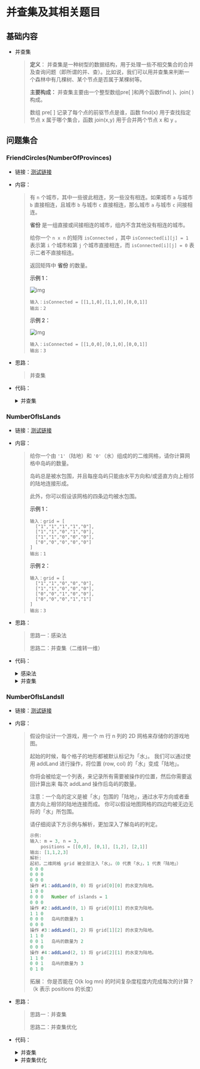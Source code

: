 # 并查集及其相关题目

## 基础内容

- 并查集

  > **定义**：
  > 并查集是一种树型的数据结构，用于处理一些不相交集合的合并及查询问题（即所谓的并、查）。比如说，我们可以用并查集来判断一个森林中有几棵树、某个节点是否属于某棵树等。
  >
  > **主要构成：**
  > 并查集主要由一个整型数组pre[ ]和两个函数find( )、join( )构成。
  >
  > 数组 pre[ ] 记录了每个点的前驱节点是谁，函数 find(x) 用于查找指定节点 x 属于哪个集合，函数 join(x,y) 用于合并两个节点 x 和 y 。

## 问题集合

### FriendCircles(NumberOfProvinces)

- 链接：<a href="https://leetcode.cn/problems/number-of-provinces/description/">测试链接</a>

- 内容：

  > 有 `n` 个城市，其中一些彼此相连，另一些没有相连。如果城市 `a` 与城市 `b` 直接相连，且城市 `b` 与城市 `c` 直接相连，那么城市 `a` 与城市 `c` 间接相连。
  >
  > **省份** 是一组直接或间接相连的城市，组内不含其他没有相连的城市。
  >
  > 给你一个 `n x n` 的矩阵 `isConnected` ，其中 `isConnected[i][j] = 1` 表示第 `i` 个城市和第 `j` 个城市直接相连，而 `isConnected[i][j] = 0` 表示二者不直接相连。
  >
  > 返回矩阵中 **省份** 的数量。
  >
  >  
  >
  > **示例 1：**
  >
  > ![img](https://assets.leetcode.com/uploads/2020/12/24/graph1.jpg)
  >
  > ```
  > 输入：isConnected = [[1,1,0],[1,1,0],[0,0,1]]
  > 输出：2
  > ```
  >
  > **示例 2：**
  >
  > ![img](https://assets.leetcode.com/uploads/2020/12/24/graph2.jpg)
  >
  > ```
  > 输入：isConnected = [[1,0,0],[0,1,0],[0,0,1]]
  > 输出：3
  > ```

- 思路：

  > 并查集

- 代码：

  <details>
    <summary>并查集</summary>
    <p> - 集合的数量</p>
    <pre><code> public static int findCircleNum(int[][] M) {
          int N = M.length;
          UnionFriend uf = new UnionFriend(N);
          for (int i = 0; i < N; i++) {
              for (int j = i+1; j < M[0].length; j++) {
                  if(M[i][j] == 1){
                      uf.union(i,j);
                  }
              }
          }
          return uf.size();
      }
      public static class UnionFriend{
          public static int[] parent;
          public static int[] size;
          public static int[] help;
          public UnionFriend(int length){
              parent = new int[length];
              size = new int[length];
              help = new int[length];
              init();
          }
          public void init(){
              for (int i = 0; i < parent.length; i++) {
                  parent[i] = i;
                  size[i] = 1;
              }
          }
          // 查找代表位置
          public  int find(int i){
              int helpIndex = 0;
              while (i != parent[i]){
                  help[helpIndex++] = i;
                  i = parent[i];
              }
              while (helpIndex > 0){
                  parent[help[--helpIndex]] = i;
              }
              return i;
          }
          // 合并
          public  void union(int x,int y){
              int xFather = find(x);
              int yFather = find(y);
              if(xFather != yFather){
                  int xSize = size[xFather];
                  int ySize = size[yFather];
                  if(xSize > ySize){
                      parent[yFather] = xFather;
                      size[xFather] = ySize + xSize;
                      size[yFather] = 0;
                  }else{
                      parent[xFather] = yFather;
                      size[yFather] = ySize + xSize;
                      size[xFather] = 0;
                  }
              }
          }
          // 集合数量
          public int size(){
              int res = 0;
              for (int i = 0; i < size.length; i++) {
                  res += size[i] == 0 ? 0 : 1;
              }
              return res;
          }
      }</code>  </pre>
    </details>

### NumberOfIsLands

- 链接：<a href="https://leetcode.cn/problems/number-of-islands/description/">测试链接</a>

- 内容：

  > 给你一个由 `'1'`（陆地）和 `'0'`（水）组成的的二维网格，请你计算网格中岛屿的数量。
  >
  > 岛屿总是被水包围，并且每座岛屿只能由水平方向和/或竖直方向上相邻的陆地连接形成。
  >
  > 此外，你可以假设该网格的四条边均被水包围。
  >
  > **示例 1：**
  >
  > ```
  > 输入：grid = [
  >   ["1","1","1","1","0"],
  >   ["1","1","0","1","0"],
  >   ["1","1","0","0","0"],
  >   ["0","0","0","0","0"]
  > ]
  > 输出：1
  > ```
  >
  > **示例 2：**
  >
  > ```
  > 输入：grid = [
  >   ["1","1","0","0","0"],
  >   ["1","1","0","0","0"],
  >   ["0","0","1","0","0"],
  >   ["0","0","0","1","1"]
  > ]
  > 输出：3
  > ```

- 思路：

  > 思路一：感染法
  >
  > 思路二：并查集（二维转一维）

- 代码：

  <details>
    <summary>感染法</summary>
    <p> - 集合的数量</p>
    <pre><code> public int numIslands1(char[][] grid) {
          int n = grid.length,m = grid[0].length;
          int ans = 0;
          for (int i = 0; i < n; i++) {
              for (int j = 0; j < m; j++) {
                  if(grid[i][j] == '1'){
                      ans++;
                      inject(grid,i,j);
                  }
              }
          }
          return ans;
      }
      public static void inject(char[][] grid,int i,int j){
          if(i < 0 || i >= grid.length || j < 0 || j >= grid[0].length || grid[i][j] != '1'){
              return;
          }
          grid[i][j] = '#';
          inject(grid,i-1,j);
          inject(grid,i,j-1);
          inject(grid,i+1,j);
          inject(grid,i,j+1);
      }</code>  </pre>
    </details>

  <details>
    <summary>并查集</summary>
    <p> - 集合的数量</p>
    <pre><code> public int numIslands2(char[][] grid) {
          int n = grid.length,m = grid[0].length;
          UnionFind uf = new UnionFind(grid);
          for (int i = 0; i < n - 1; i++) {
              for (int j = 0; j < m - 1; j++) {
                  if(grid[i][j] == '1' && grid[i][j+1] == '1'){
                      uf.union(i,j,i,j+1);
                  }
                  if(grid[i][j] == '1' && grid[i+1][j] == '1'){
                      uf.union(i,j,i+1,j);
                  }
              }
          }
          for (int i = 0; i < n - 1; i++) {
              if(grid[i][m-1] == '1' && grid[i+1][m-1] == '1') uf.union(i,m-1,i+1,m-1);
          }
          for (int i = 0; i < m - 1; i++) {
              if(grid[n-1][i] == '1' && grid[n-1][i+1] == '1') uf.union(n-1,i,n-1,i+1);
          }
          return uf.size();
      }
      public static class UnionFind{
          private static int[] parent;
          private static int[] size;
          private static int[] help;
          private static int col;
          private static int sets;
          public UnionFind(char[][] board) {
              col = board[0].length;
              sets = 0;
              int row = board.length;
              int len = row * col;
              parent = new int[len];
              size = new int[len];
              help = new int[len];
              for (int r = 0; r < row; r++) {
                  for (int c = 0; c < col; c++) {
                      if (board[r][c] == '1') {
                          int i = r * col + c;
                          parent[i] = i;
                          size[i] = 1;
                          sets++;
                      }
                  }
              }
          }
          // find
          public int find(int r,int c){
              int index = col * r + c;
              int hi = 0;
              while (index != parent[index]){
                  help[hi++] = index;
                  index = parent[index];
              }
              while (hi > 0){
                  parent[help[--hi]] = index;
              }
              return index;
          }
          // union
          public void union(int r1,int c1,int r2,int c2){
              int father1 = find(r1, c1);
              int father2 = find(r2, c2);
              if(father1 != father2){
                  int size1 = size[father1];
                  int size2 = size[father2];
                  if(size1 > size2){
                      parent[father2] = father1;
                      size[father1] = size1 + size2;
                      size[father2] = 0;
                  }else{
                      parent[father1] = father2;
                      size[father2] = size1 + size2;
                      size[father1] = 0;
                  }
                  sets--;
              }
          }
          public int size(){
              return sets;
          }
      }</code>  </pre>
    </details>

### NumberOfIsLandsII

- 链接：<a href="https://leetcode.cn/problems/number-of-islands-ii/">测试链接</a>

- 内容：

  > 假设你设计一个游戏，用一个 m 行 n 列的 2D 网格来存储你的游戏地图。
  >
  > 起始的时候，每个格子的地形都被默认标记为「水」。
  > 我们可以通过使用 addLand 进行操作，将位置 (row, col) 的「水」变成「陆地」。
  >
  > 你将会被给定一个列表，来记录所有需要被操作的位置，然后你需要返回计算出来 每次 addLand 操作后岛屿的数量。
  >
  > 注意：一个岛的定义是被「水」包围的「陆地」，通过水平方向或者垂直方向上相邻的陆地连接而成。
  > 你可以假设地图网格的四边均被无边无际的「水」所包围。
  >
  > 请仔细阅读下方示例与解析，更加深入了解岛屿的判定。
  >
  > ```java
  > 示例:
  > 输入: m = 3, n = 3, 
  > 	positions = [[0,0], [0,1], [1,2], [2,1]]
  > 输出: [1,1,2,3]
  > 解析:
  > 起初，二维网格 grid 被全部注入「水」。（0 代表「水」，1 代表「陆地」）
  > 0 0 0
  > 0 0 0
  > 0 0 0
  > 操作 #1：addLand(0, 0) 将 grid[0][0] 的水变为陆地。
  > 1 0 0
  > 0 0 0   Number of islands = 1
  > 0 0 0
  > 操作 #2：addLand(0, 1) 将 grid[0][1] 的水变为陆地。
  > 1 1 0
  > 0 0 0   岛屿的数量为 1
  > 0 0 0
  > 操作 #3：addLand(1, 2) 将 grid[1][2] 的水变为陆地。
  > 1 1 0
  > 0 0 1   岛屿的数量为 2
  > 0 0 0
  > 操作 #4：addLand(2, 1) 将 grid[2][1] 的水变为陆地。
  > 1 1 0
  > 0 0 1   岛屿的数量为 3
  > 0 1 0
  > ```
  >
  > 拓展：
  > 你是否能在 O(k log mn) 的时间复杂度程度内完成每次的计算？
  > （k 表示 positions 的长度）

- 思路：

  > 思路一：并查集
  >
  > 思路二：并查集优化

- 代码：

  <details>
    <summary>并查集</summary>
    <p> - 每次操作后集合的数量</p>
    <pre><code> public static List<Integer> numIslands21(int m,int n,int[][] positions){
          UnionFind1 uf = new UnionFind1(m, n);
          List<Integer> ans = new ArrayList<>();
          for (int i = 0; i < positions.length; i++) {
              ans.add(uf.connect(positions[i][0],positions[i][1]));
          }
          return ans;
      }
      public static class UnionFind1{
          private static int[] parent;
          private static int[] size;
          private static int[] help;
          private final int row;
          private final int col;
          private int sets;
          public UnionFind1(int m,int n){
              row = m;
              col = n;
              sets = 0;
              int len = m * n;
              parent = new int[len];
              size = new int[len];
              help = new int[len];
          }
          private int index(int r,int c){
              return r * col + c;
          }
          private int find(int i){
              int hi = 0;
              while (i != parent[i]) {
                  help[hi++] = i;
                  i = parent[i];
              }
              while (hi > 0) parent[help[--hi]] = i;
              return i;
          }
          private void union(int r1,int c1,int r2,int c2){
              if (r1 < 0 || r1 == row || r2 < 0 || r2 == row || c1 < 0 || c1 == col || c2 < 0 || c2 == col) {
                  return;
              }
              int i1 = index(r1, c1);
              int i2 = index(r2, c2);
              if (size[i1] == 0 || size[i2] == 0) {
                  return;
              }
              int f1 = find(i1);
              int f2 = find(i2);
              if (f1 != f2) {
                  if (size[f1] >= size[f2]) {
                      size[f1] += size[f2];
                      parent[f2] = f1;
                  } else {
                      size[f2] += size[f1];
                      parent[f1] = f2;
                  }
                  sets--;
              }
          }
          public int connect(int r, int c) {
              int index = index(r, c);
              if (size[index] == 0) {
                  parent[index] = index;
                  size[index] = 1;
                  sets++;
                  union(r - 1, c, r, c);
                  union(r + 1, c, r, c);
                  union(r, c - 1, r, c);
                  union(r, c + 1, r, c);
              }
              return sets;
          }
      }</code>  </pre>
    </details>

  <details>
    <summary>并查集优化</summary>
    <p> - 每次操作后集合的数量</p>
    <pre><code> public static List<Integer> numIslands22(int m, int n, int[][] positions) {
          UnionFind2 uf = new UnionFind2();
          List<Integer> ans = new ArrayList<>();
          for (int[] position : positions) {
              ans.add(uf.connect(position[0], position[1]));
          }
          return ans;
      }
      // UnionFind1中如果m*n比较大，会经历很重的初始化，而k比较小，怎么优化的方法
      public static class UnionFind2{
          private HashMap<String, String> parent;
          private HashMap<String, Integer> size;
          private ArrayList<String> help;
          private int sets;
          public UnionFind2() {
              parent = new HashMap<>();
              size = new HashMap<>();
              help = new ArrayList<>();
              sets = 0;
          }
          private String find(String cur) {
              while (!cur.equals(parent.get(cur))) {
                  help.add(cur);
                  cur = parent.get(cur);
              }
              for (String str : help) {
                  parent.put(str, cur);
              }
              help.clear();
              return cur;
          }
          private void union(String s1, String s2) {
              if (parent.containsKey(s1) && parent.containsKey(s2)) {
                  String f1 = find(s1);
                  String f2 = find(s2);
                  if (!f1.equals(f2)) {
                      int size1 = size.get(f1);
                      int size2 = size.get(f2);
                      String big = size1 >= size2 ? f1 : f2;
                      String small = big == f1 ? f2 : f1;
                      parent.put(small, big);
                      size.put(big, size1 + size2);
                      sets--;
                  }
              }
          }
          public int connect(int r, int c) {
              String key = String.valueOf(r) + "_" + String.valueOf(c);
              if (!parent.containsKey(key)) {
                  parent.put(key, key);
                  size.put(key, 1);
                  sets++;
                  String up = String.valueOf(r - 1) + "_" + String.valueOf(c);
                  String down = String.valueOf(r + 1) + "_" + String.valueOf(c);
                  String left = String.valueOf(r) + "_" + String.valueOf(c - 1);
                  String right = String.valueOf(r) + "_" + String.valueOf(c + 1);
                  union(up, key);
                  union(down, key);
                  union(left, key);
                  union(right, key);
              }
              return sets;
          }
      }</code>  </pre>
    </details>